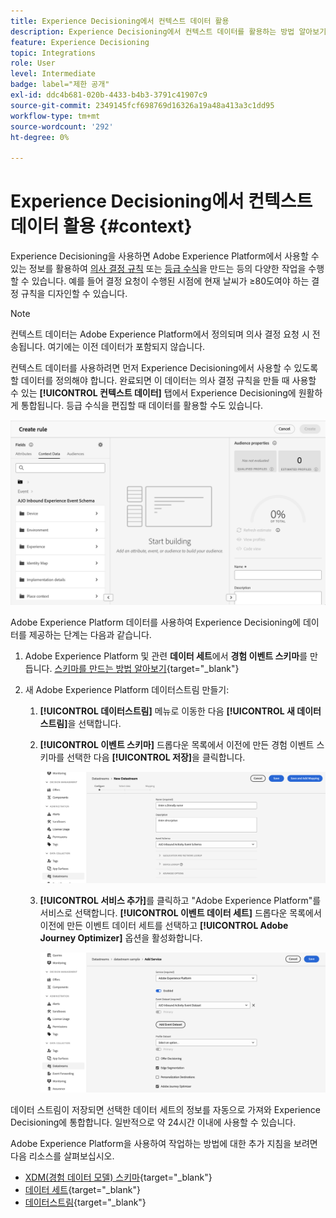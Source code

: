 ```yaml
---
title: Experience Decisioning에서 컨텍스트 데이터 활용
description: Experience Decisioning에서 컨텍스트 데이터를 활용하는 방법 알아보기
feature: Experience Decisioning
topic: Integrations
role: User
level: Intermediate
badge: label="제한 공개"
exl-id: ddc4b681-020b-4433-b4b3-3791c41907c9
source-git-commit: 2349145fcf698769d16326a19a48a413a3c1dd95
workflow-type: tm+mt
source-wordcount: '292'
ht-degree: 0%

---
```


# Experience Decisioning에서 컨텍스트 데이터 활용 {#context}

Experience Decisioning을 사용하면 Adobe Experience Platform에서 사용할 수 있는 정보를 활용하여 [의사 결정 규칙](rules.md) 또는 [등급 수식](ranking.md)을 만드는 등의 다양한 작업을 수행할 수 있습니다. 예를 들어 결정 요청이 수행된 시점에 현재 날씨가 ≥80도여야 하는 결정 규칙을 디자인할 수 있습니다.

>[!NOTE]
>
>컨텍스트 데이터는 Adobe Experience Platform에서 정의되며 의사 결정 요청 시 전송됩니다. 여기에는 이전 데이터가 포함되지 않습니다.

컨텍스트 데이터를 사용하려면 먼저 Experience Decisioning에서 사용할 수 있도록 할 데이터를 정의해야 합니다. 완료되면 이 데이터는 의사 결정 규칙을 만들 때 사용할 수 있는 **[!UICONTROL 컨텍스트 데이터]** 탭에서 Experience Decisioning에 원활하게 통합됩니다. 등급 수식을 편집할 때 데이터를 활용할 수도 있습니다.

![](assets/decision-rules-context.png)

Adobe Experience Platform 데이터를 사용하여 Experience Decisioning에 데이터를 제공하는 단계는 다음과 같습니다.

1. Adobe Experience Platform 및 관련 **데이터 세트**&#x200B;에서 **경험 이벤트 스키마**&#x200B;를 만듭니다. [스키마를 만드는 방법 알아보기](https://experienceleague.adobe.com/en/docs/experience-platform/xdm/ui/resources/schemas){target="_blank"}

1. 새 Adobe Experience Platform 데이터스트림 만들기:

   1. **[!UICONTROL 데이터스트림]** 메뉴로 이동한 다음 **[!UICONTROL 새 데이터스트림]**&#x200B;을 선택합니다.

   1. **[!UICONTROL 이벤트 스키마]** 드롭다운 목록에서 이전에 만든 경험 이벤트 스키마를 선택한 다음 **[!UICONTROL 저장]**&#x200B;을 클릭합니다.

      ![](assets/decision-rule-context-datastream.png)

   1. **[!UICONTROL 서비스 추가]**&#x200B;를 클릭하고 &quot;Adobe Experience Platform&quot;를 서비스로 선택합니다. **[!UICONTROL 이벤트 데이터 세트]** 드롭다운 목록에서 이전에 만든 이벤트 데이터 세트를 선택하고 **[!UICONTROL Adobe Journey Optimizer]** 옵션을 활성화합니다.

      ![](assets/decision-rules-context-datastream-service.png)

데이터 스트림이 저장되면 선택한 데이터 세트의 정보를 자동으로 가져와 Experience Decisioning에 통합합니다. 일반적으로 약 24시간 이내에 사용할 수 있습니다.

Adobe Experience Platform을 사용하여 작업하는 방법에 대한 추가 지침을 보려면 다음 리소스를 살펴보십시오.

* [XDM(경험 데이터 모델) 스키마](https://experienceleague.adobe.com/en/docs/experience-platform/xdm/schema/composition){target="_blank"}
* [데이터 세트](https://experienceleague.adobe.com/en/docs/experience-platform/catalog/datasets/overview){target="_blank"}
* [데이터스트림](https://experienceleague.adobe.com/en/docs/experience-platform/datastreams/overview){target="_blank"}
